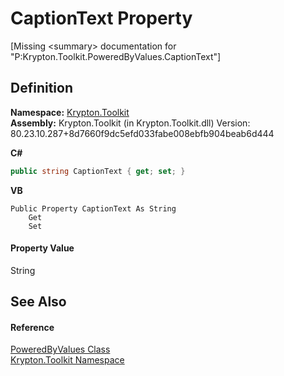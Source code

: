 # CaptionText Property


\[Missing &lt;summary&gt; documentation for "P:Krypton.Toolkit.PoweredByValues.CaptionText"\]



## Definition
**Namespace:** <a href="79d2eac2-21f4-54ff-7552-b20c33c30600.md">Krypton.Toolkit</a>  
**Assembly:** Krypton.Toolkit (in Krypton.Toolkit.dll) Version: 80.23.10.287+8d7660f9dc5efd033fabe008ebfb904beab6d444

**C#**
``` C#
public string CaptionText { get; set; }
```
**VB**
``` VB
Public Property CaptionText As String
	Get
	Set
```



#### Property Value
String

## See Also


#### Reference
<a href="e77c0f43-b3a3-8121-2d94-57953e18f2c4.md">PoweredByValues Class</a>  
<a href="79d2eac2-21f4-54ff-7552-b20c33c30600.md">Krypton.Toolkit Namespace</a>  
